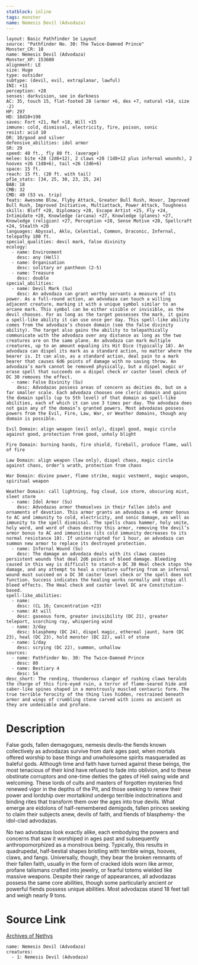 ```yaml
---
statblock: inline
tags: monster
name: Nemesis Devil (Advodaza)
---
```

```statblock
layout: Basic Pathfinder 1e Layout
source: "Pathfinder No. 30: The Twice-Damned Prince"
Monster_CR: 18
name: Nemesis Devil (Advodaza)
Monster_XP: 153600
alignment: LE
size: Huge
type: outsider
subtype: (devil, evil, extraplanar, lawful)
INI: +11
perception: +28
senses: darkvision, see in darkness
AC: 35, touch 15, flat-footed 28 (armor +6, dex +7, natural +14, size -2)
HP: 297
HD: 18d10+198
saves: Fort +21, Ref +18, Will +15
immune: cold, dismissal, electricity, fire, poison, sonic
resist: acid 10
DR: 10/good and silver
defensive_abilities: idol armor
SR: 29
speed: 40 ft., fly 80 ft. (average)
melee: bite +28 (2d6+12), 2 claws +28 (1d8+12 plus infernal wounds), 2 hooves +26 (1d8+6), tail +26 (2d6+6)
space: 15 ft.
reach: 15 ft. (20 ft. with tail)
pf1e_stats: [34, 25, 30, 23, 25, 24]
BAB: 18
CMB: 32
CMD: 49 (53 vs. trip)
feats: Awesome Blow, Flyby Attack, Greater Bull Rush, Hover, Improved Bull Rush, Improved Initiative, Multiattack, Power Attack, Toughness
skills: Bluff +28, Diplomacy +28, Escape Artist +25, Fly +24, Intimidate +28, Knowledge (arcana) +27, Knowledge (planes) +27, Knowledge (religion) +27, Perception +28, Sense Motive +28, Spellcraft +24, Stealth +20
languages: Abyssal, Aklo, Celestial, Common, Draconic, Infernal, telepathy 100 ft.
special_qualities: devil mark, false divinity
ecology:
  - name: Environment
    desc: any (Hell)
  - name: Organisation
    desc: solitary or pantheon (2-5)
  - name: Treasure
    desc: double
special_abilities:
  - name: Devil Mark (Su)
    desc: An advodaza can grant worthy servants a measure of its power. As a full-round action, an advodaza can touch a willing adjacent creature, marking it with a unique symbol similar to an arcane mark. This symbol can be either visible or invisible, as the devil chooses. For as long as the target possesses the mark, it gains a spell-like ability it can use once per day. This spell-like ability comes from the advodaza’s chosen domain (see the false divinity ability). The target also gains the ability to telepathically communicate with the advodaza over any distance as long as the two creatures are on the same plane. An advodaza can mark multiple creatures, up to an amount equaling its Hit Dice (typically 18). An advodaza can dispel its mark as a standard action, no matter where the bearer is. It can also, as a standard action, deal pain to a mark bearer that causes 6d6 points of damage with no saving throw. An advodaza’s mark cannot be removed physically, but a dispel magic or erase spell that succeeds on a dispel check or caster level check of DC 30 removes the effect.
  - name: False Divinity (Su)
    desc: Advodazas possess areas of concern as deities do, but on a far smaller scale. Each advodaza chooses one cleric domain and gains the domain spells (up to 5th level) of that domain as spell-like abilities, each of which it can use 3 times per day. The advodaza does not gain any of the domain’s granted powers. Most advodazas possess powers from the Evil, Fire, Law, War, or Weather domains, though any domain is possible.

Evil Domain: align weapon (evil only), dispel good, magic circle against good, protection from good, unholy blight

Fire Domain: burning hands, fire shield, fireball, produce flame, wall of fire

Law Domain: align weapon (law only), dispel chaos, magic circle against chaos, order’s wrath, protection from chaos

War Domain: divine power, flame strike, magic vestment, magic weapon, spiritual weapon

Weather Domain: call lightning, fog cloud, ice storm, obscuring mist, sleet storm
  - name: Idol Armor (Su)
    desc: Advodazas armor themselves in their fallen idols and ornaments of devotion. This armor grants an advodaza a +6 armor bonus to AC and immunity to cold, electricity, and sonic damage, as well as immunity to the spell dismissal. The spells chaos hammer, holy smite, holy word, and word of chaos destroy this armor, removing the devil’s armor bonus to AC and immunities (its cold immunity decreases to its normal resistance 10). If uninterrupted for 1 hour, an advodaza can summon new armor to replace its destroyed protection.
  - name: Infernal Wound (Su)
    desc: The damage an advodaza deals with its claws causes persistent wounds that deal 2d6 points of bleed damage. Bleeding caused in this way is difficult to stanch-a DC 30 Heal check stops the damage, and any attempt to heal a creature suffering from an infernal wound must succeed on a DC 30 caster level check or the spell does not function. Success indicates the healing works normally and stops all bleed effects. The Heal check and caster level DC are Constitution-based.
spell-like_abilities:
  - name:
    desc: (CL 16; Concentration +23)
  - name: At will
    desc: gaseous form, greater invisibility (DC 21), greater teleport, scorching ray, whispering wind
  - name: 3/day
    desc: blasphemy (DC 24), dispel magic, ethereal jaunt, harm (DC 23), heal (DC 23), hold monster (DC 22), wall of stone
  - name: 1/day
    desc: scrying (DC 22), summon, unhallow
sources:
  - name: Pathfinder No. 30: The Twice-Damned Prince
    desc: 80
  - name: Bestiary 4
    desc: 54
desc_short: The rending, thunderous clangor of rushing claws heralds the charge of this fire-eyed ruin, a terror of flame-seared hide and saber-like spines shaped in a monstrously muscled centauric form. The true terrible ferocity of the thing lies hidden, restrained beneath armor and wings of crumbling stone carved with icons as ancient as they are undeniable and profane.
```
# Description
False gods, fallen demagogues, nemesis devils-the fiends known collectively as advodazas survive from dark ages past, when mortals offered worship to base things and unwholesome spirits masqueraded as baleful gods. Although time and faith have turned against these beings, the most tenacious of their kind have refused to fade into oblivion, and to these obstinate corruptors and one-time deities the gates of Hell swing wide and welcoming. These lords of cults and masters of forgotten mysteries find renewed vigor in the depths of the Pit, and those seeking to renew their power and lordship over mortalkind undergo terrible indoctrinations and binding rites that transform them over the ages into true devils. What emerge are eidolons of half-remembered demigods, fallen princes seeking to claim their subjects anew, devils of faith, and fiends of blasphemy- the idol-clad advodazas.

No two advodazas look exactly alike, each embodying the powers and concerns that saw it worshiped in ages past and subsequently anthropomorphized as a monstrous being. Typically, this results in quadrupedal, half-bestial shapes bristling with terrible wings, hooves, claws, and fangs. Universally, though, they bear the broken remnants of their fallen faith, usually in the form of cracked idols worn like armor, profane talismans crafted into jewelry, or fearful totems wielded like massive weapons. Despite their range of appearances, all advodazas possess the same core abilities, though some particularly ancient or powerful fiends possess unique abilities. Most advodazas stand 18 feet tall and weigh nearly 9 tons.
# Source Link
[Archives of Nethys](https://aonprd.com/MonsterDisplay.aspx?ItemName=Nemesis%20Devil%20(Advodaza))
```encounter-table
name: Nemesis Devil (Advodaza)
creatures:
  - 1: Nemesis Devil (Advodaza)
```
